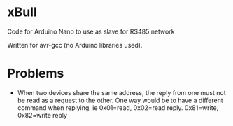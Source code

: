 # xBull

Code for Arduino Nano to use as slave for RS485 network

Written for avr-gcc (no Arduino libraries used).


# Problems

* When two devices share the same address, the reply from one must not
  be read as a request to the other. One way would be to have a different
  command when replying, ie 0x01=read, 0x02=read reply. 0x81=write,
  0x82=write reply
